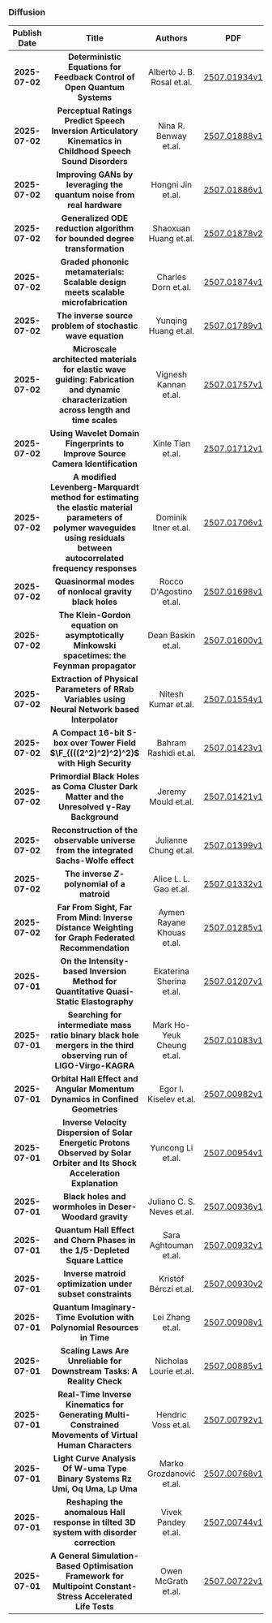 
### Diffusion
|Publish Date|Title|Authors|PDF|Code|
| :---: | :---: | :---: | :---: | :---: |
|**2025-07-02**|**Deterministic Equations for Feedback Control of Open Quantum Systems**|Alberto J. B. Rosal et.al.|[2507.01934v1](http://arxiv.org/abs/2507.01934v1)|null|
|**2025-07-02**|**Perceptual Ratings Predict Speech Inversion Articulatory Kinematics in Childhood Speech Sound Disorders**|Nina R. Benway et.al.|[2507.01888v1](http://arxiv.org/abs/2507.01888v1)|null|
|**2025-07-02**|**Improving GANs by leveraging the quantum noise from real hardware**|Hongni Jin et.al.|[2507.01886v1](http://arxiv.org/abs/2507.01886v1)|null|
|**2025-07-02**|**Generalized ODE reduction algorithm for bounded degree transformation**|Shaoxuan Huang et.al.|[2507.01878v2](http://arxiv.org/abs/2507.01878v2)|null|
|**2025-07-02**|**Graded phononic metamaterials: Scalable design meets scalable microfabrication**|Charles Dorn et.al.|[2507.01874v1](http://arxiv.org/abs/2507.01874v1)|null|
|**2025-07-02**|**The inverse source problem of stochastic wave equation**|Yunqing Huang et.al.|[2507.01789v1](http://arxiv.org/abs/2507.01789v1)|null|
|**2025-07-02**|**Microscale architected materials for elastic wave guiding: Fabrication and dynamic characterization across length and time scales**|Vignesh Kannan et.al.|[2507.01757v1](http://arxiv.org/abs/2507.01757v1)|null|
|**2025-07-02**|**Using Wavelet Domain Fingerprints to Improve Source Camera Identification**|Xinle Tian et.al.|[2507.01712v1](http://arxiv.org/abs/2507.01712v1)|null|
|**2025-07-02**|**A modified Levenberg-Marquardt method for estimating the elastic material parameters of polymer waveguides using residuals between autocorrelated frequency responses**|Dominik Itner et.al.|[2507.01706v1](http://arxiv.org/abs/2507.01706v1)|null|
|**2025-07-02**|**Quasinormal modes of nonlocal gravity black holes**|Rocco D'Agostino et.al.|[2507.01698v1](http://arxiv.org/abs/2507.01698v1)|null|
|**2025-07-02**|**The Klein-Gordon equation on asymptotically Minkowski spacetimes: the Feynman propagator**|Dean Baskin et.al.|[2507.01600v1](http://arxiv.org/abs/2507.01600v1)|null|
|**2025-07-02**|**Extraction of Physical Parameters of RRab Variables using Neural Network based Interpolator**|Nitesh Kumar et.al.|[2507.01554v1](http://arxiv.org/abs/2507.01554v1)|null|
|**2025-07-02**|**A Compact 16-bit S-box over Tower Field $\F_{(((2^2)^2)^2)^2}$ with High Security**|Bahram Rashidi et.al.|[2507.01423v1](http://arxiv.org/abs/2507.01423v1)|null|
|**2025-07-02**|**Primordial Black Holes as Coma Cluster Dark Matter and the Unresolved γ-Ray Background**|Jeremy Mould et.al.|[2507.01421v1](http://arxiv.org/abs/2507.01421v1)|null|
|**2025-07-02**|**Reconstruction of the observable universe from the integrated Sachs-Wolfe effect**|Julianne Chung et.al.|[2507.01399v1](http://arxiv.org/abs/2507.01399v1)|null|
|**2025-07-02**|**The inverse $Z$-polynomial of a matroid**|Alice L. L. Gao et.al.|[2507.01332v1](http://arxiv.org/abs/2507.01332v1)|null|
|**2025-07-02**|**Far From Sight, Far From Mind: Inverse Distance Weighting for Graph Federated Recommendation**|Aymen Rayane Khouas et.al.|[2507.01285v1](http://arxiv.org/abs/2507.01285v1)|null|
|**2025-07-01**|**On the Intensity-based Inversion Method for Quantitative Quasi-Static Elastography**|Ekaterina Sherina et.al.|[2507.01207v1](http://arxiv.org/abs/2507.01207v1)|null|
|**2025-07-01**|**Searching for intermediate mass ratio binary black hole mergers in the third observing run of LIGO-Virgo-KAGRA**|Mark Ho-Yeuk Cheung et.al.|[2507.01083v1](http://arxiv.org/abs/2507.01083v1)|null|
|**2025-07-01**|**Orbital Hall Effect and Angular Momentum Dynamics in Confined Geometries**|Egor I. Kiselev et.al.|[2507.00982v1](http://arxiv.org/abs/2507.00982v1)|null|
|**2025-07-01**|**Inverse Velocity Dispersion of Solar Energetic Protons Observed by Solar Orbiter and Its Shock Acceleration Explanation**|Yuncong Li et.al.|[2507.00954v1](http://arxiv.org/abs/2507.00954v1)|null|
|**2025-07-01**|**Black holes and wormholes in Deser-Woodard gravity**|Juliano C. S. Neves et.al.|[2507.00936v1](http://arxiv.org/abs/2507.00936v1)|null|
|**2025-07-01**|**Quantum Hall Effect and Chern Phases in the 1/5-Depleted Square Lattice**|Sara Aghtouman et.al.|[2507.00932v1](http://arxiv.org/abs/2507.00932v1)|null|
|**2025-07-01**|**Inverse matroid optimization under subset constraints**|Kristóf Bérczi et.al.|[2507.00930v2](http://arxiv.org/abs/2507.00930v2)|null|
|**2025-07-01**|**Quantum Imaginary-Time Evolution with Polynomial Resources in Time**|Lei Zhang et.al.|[2507.00908v1](http://arxiv.org/abs/2507.00908v1)|null|
|**2025-07-01**|**Scaling Laws Are Unreliable for Downstream Tasks: A Reality Check**|Nicholas Lourie et.al.|[2507.00885v1](http://arxiv.org/abs/2507.00885v1)|null|
|**2025-07-01**|**Real-Time Inverse Kinematics for Generating Multi-Constrained Movements of Virtual Human Characters**|Hendric Voss et.al.|[2507.00792v1](http://arxiv.org/abs/2507.00792v1)|null|
|**2025-07-01**|**Light Curve Analysis Of W-uma Type Binary Systems Rz Umi, Oq Uma, Lp Uma**|Marko Grozdanović et.al.|[2507.00768v1](http://arxiv.org/abs/2507.00768v1)|null|
|**2025-07-01**|**Reshaping the anomalous Hall response in tilted 3D system with disorder correction**|Vivek Pandey et.al.|[2507.00744v1](http://arxiv.org/abs/2507.00744v1)|null|
|**2025-07-01**|**A General Simulation-Based Optimisation Framework for Multipoint Constant-Stress Accelerated Life Tests**|Owen McGrath et.al.|[2507.00722v1](http://arxiv.org/abs/2507.00722v1)|null|
